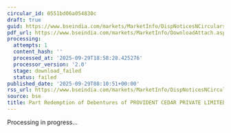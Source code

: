 ```yaml
---
circular_id: 0551bd06a054830c
draft: true
guid: https://www.bseindia.com/markets/MarketInfo/DispNoticesNCirculars.aspx?Noticeid={0982A104-C778-447B-B9C0-6C9A33385F4D}&noticeno=20250929-10&dt=09/29/2025&icount=10&totcount=87&flag=0
pdf_url: https://www.bseindia.com/markets/MarketInfo/DownloadAttach.aspx?id=20250929-10&attachedId=
processing:
  attempts: 1
  content_hash: ''
  processed_at: '2025-09-29T18:58:28.425276'
  processor_version: '2.0'
  stage: download_failed
  status: failed
published_date: '2025-09-29T08:10:51+00:00'
rss_url: https://www.bseindia.com/markets/MarketInfo/DispNoticesNCirculars.aspx?Noticeid={0982A104-C778-447B-B9C0-6C9A33385F4D}&noticeno=20250929-10&dt=09/29/2025&icount=10&totcount=87&flag=0
source: bse
title: Part Redemption of Debentures of PROVIDENT CEDAR PRIVATE LIMITED
---
```


Processing in progress...